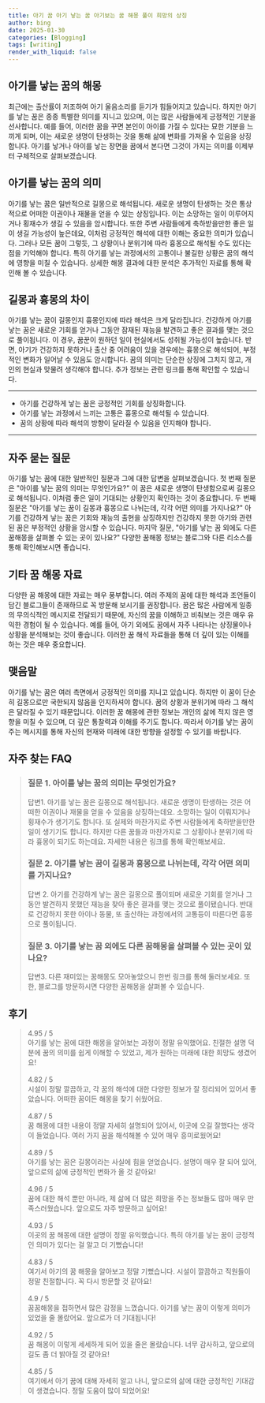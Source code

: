 ```yaml
---
title: 아기 꿈 아기 낳는 꿈 아기보는 꿈 해몽 풀이 희망의 상징
author: bing
date: 2025-01-30
categories: [Blogging]
tags: [writing]
render_with_liquid: false
---
```



<h2 id='아기를-낳는-꿈의-해몽'>아기를 낳는 꿈의 해몽</h2>

<p>최근에는 출산률이 저조하여 아기 울음소리를 듣기가 힘들어지고 있습니다. 하지만 아기를 낳는 꿈은 종종 특별한 의미를 지니고 있으며, 이는 많은 사람들에게 긍정적인 기분을 선사합니다. 예를 들어, 이러한 꿈을 꾸면 본인이 아이를 가질 수 있다는 묘한 기분을 느끼게 되며, 이는 새로운 생명이 탄생하는 것을 통해 삶에 변화를 가져올 수 있음을 상징합니다. 아기를 낳거나 아이를 낳는 장면을 꿈에서 본다면 그것이 가지는 의미를 이제부터 구체적으로 살펴보겠습니다.</p>

<h2 id='꿈의의미'>아기를 낳는 꿈의 의미</h2>

<p>아기를 낳는 꿈은 일반적으로 길몽으로 해석됩니다. 새로운 생명이 탄생하는 것은 통상적으로 어떠한 이권이나 재물을 얻을 수 있는 상징입니다. 이는 소망하는 일이 이루어지거나 횡재수가 생길 수 있음을 암시합니다. 또한 주변 사람들에게 축하받을만한 좋은 일이 생길 가능성이 높은데요, 이처럼 긍정적인 해석에 대한 이해는 중요한 의미가 있습니다. 그러나 모든 꿈이 그렇듯, 그 상황이나 분위기에 따라 흉몽으로 해석될 수도 있다는 점을 기억해야 합니다. 특히 아기를 낳는 과정에서의 고통이나 불길한 상황은 꿈의 해석에 영향을 미칠 수 있습니다. 상세한 해몽 결과에 대한 분석은 추가적인 자료를 통해 확인해 볼 수 있습니다.</p>

<h2 id='길몽과흉몽'>길몽과 흉몽의 차이</h2>

<p>아기를 낳는 꿈이 길몽인지 흉몽인지에 따라 해석은 크게 달라집니다. 건강하게 아기를 낳는 꿈은 새로운 기회를 얻거나 그동안 잠재된 재능을 발견하고 좋은 결과를 맺는 것으로 풀이됩니다. 이 경우, 꿈꾼이 원하던 일이 현실에서도 성취될 가능성이 높습니다. 반면, 아기가 건강하지 못하거나 출산 중 어려움이 있을 경우에는 흉몽으로 해석되어, 부정적인 변화가 일어날 수 있음도 암시합니다. 꿈의 의미는 단순한 상징에 그치지 않고, 개인의 현실과 맞물려 생각해야 합니다. 추가 정보는 관련 링크를 통해 확인할 수 있습니다.</p>

<hr />

<ul>
    <li>아기를 건강하게 낳는 꿈은 긍정적인 기회를 상징화합니다.</li>
    <li>아기를 낳는 과정에서 느끼는 고통은 흉몽으로 해석될 수 있습니다.</li>
    <li>꿈의 상황에 따라 해석의 방향이 달라질 수 있음을 인지해야 합니다.</li>
</ul>

<hr />

<h2 id='질문과답변'>자주 묻는 질문</h2>

<p>아기를 낳는 꿈에 대한 일반적인 질문과 그에 대한 답변을 살펴보겠습니다. 첫 번째 질문은 "아이를 낳는 꿈의 의미는 무엇인가요?" 이 꿈은 새로운 생명이 탄생함으로써 길몽으로 해석됩니다. 이처럼 좋은 일이 기대되는 상황인지 확인하는 것이 중요합니다. 두 번째 질문은 "아기를 낳는 꿈이 길몽과 흉몽으로 나뉘는데, 각각 어떤 의미를 가지나요?" 아기를 건강하게 낳는 꿈은 기회와 재능의 출현을 상징하지만 건강하지 못한 아기와 관련된 꿈은 부정적인 상황을 암시할 수 있습니다. 마지막 질문, "아기를 낳는 꿈 외에도 다른 꿈해몽을 살펴볼 수 있는 곳이 있나요?" 다양한 꿈해몽 정보는 블로그와 다른 리소스를 통해 확인해보시면 좋습니다.</p>

<h2 id='기타-꿈-해몽-자료'>기타 꿈 해몽 자료</h2>

<p>다양한 꿈 해몽에 대한 자료는 매우 풍부합니다. 여러 주제의 꿈에 대한 해석과 조언들이 담긴 블로그들이 존재하므로 꼭 방문해 보시기를 권장합니다. 꿈은 많은 사람에게 일종의 무의식적인 메시지로 전달되기 때문에, 자신의 꿈을 이해하고 비춰보는 것은 매우 유익한 경험이 될 수 있습니다. 예를 들어, 아기 외에도 꿈에서 자주 나타나는 상징물이나 상황을 분석해보는 것이 좋습니다. 이러한 꿈 해석 자료들을 통해 더 깊이 있는 이해를 하는 것은 매우 중요합니다.</p>

<h2 id='맺음말'>맺음말</h2>

<p>아기를 낳는 꿈은 여러 측면에서 긍정적인 의미를 지니고 있습니다. 하지만 이 꿈이 단순히 길몽으로만 국한되지 않음을 인지하셔야 합니다. 꿈의 상황과 분위기에 따라 그 해석은 달라질 수 있기 때문입니다. 이러한 꿈 해몽에 관한 정보는 개인의 삶에 적지 않은 영향을 미칠 수 있으며, 더 깊은 통찰력과 이해를 주기도 합니다. 따라서 아기를 낳는 꿈이 주는 메시지를 통해 자신의 현재와 미래에 대한 방향을 설정할 수 있기를 바랍니다.</p>


<h2 id='자주_찾는_FAQ'>자주 찾는 FAQ</h2>
<div itemscope="" itemtype="https://schema.org/FAQPage"> 
<blockquote> 
<div itemscope="" itemprop="mainEntity" itemtype="https://schema.org/Question"> 
<h3 itemprop="name">질문 1. 아이를 낳는 꿈의 의미는 무엇인가요?</h3> 
<div itemscope="" itemprop="acceptedAnswer" itemtype="https://schema.org/Answer"> 
<span itemprop="text"> 
<p>답변1. 아기를 낳는 꿈은 길몽으로 해석됩니다. 새로운 생명이 탄생하는 것은 어떠한 이권이나 재물을 얻을 수 있음을 상징하는데요. 소망하는 일이 이뤄지거나 횡재수가 생기기도 합니다. 또 실제와 마찬가지로 주변 사람들에게 축하받을만한 일이 생기기도 합니다. 하지만 다른 꿈들과 마찬가지로 그 상황이나 분위기에 따라 흉몽이 되기도 하는데요. 자세한 내용은 링크를 통해 확인해보세요.</p> 
</span> 
</div> 
</div> 

<div itemscope="" itemprop="mainEntity" itemtype="https://schema.org/Question"> 
<h3 itemprop="name">질문 2. 아기를 낳는 꿈이 길몽과 흉몽으로 나뉘는데, 각각 어떤 의미를 가지나요?</h3> 
<div itemscope="" itemprop="acceptedAnswer" itemtype="https://schema.org/Answer"> 
<span itemprop="text"> 
<p>답변 2. 아기를 건강하게 낳는 꿈은 길몽으로 풀이되며 새로운 기회를 얻거나 그동안 발견하지 못했던 재능을 찾아 좋은 결과를 맺는 것으로 풀이됐습니다. 반대로 건강하지 못한 아이나 동물, 또 출산하는 과정에서의 고통등이 따른다면 흉몽으로 풀이됩니다.</p> 
</span> 
</div> 
</div> 

<div itemscope="" itemprop="mainEntity" itemtype="https://schema.org/Question"> 
<h3 itemprop="name">질문 3. 아기를 낳는 꿈 외에도 다른 꿈해몽을 살펴볼 수 있는 곳이 있나요?</h3> 
<div itemscope="" itemprop="acceptedAnswer" itemtype="https://schema.org/Answer"> 
<span itemprop="text"> 
<p>답변3. 다른 재미있는 꿈해몽도 모아놓았으니 한번 링크를 통해 둘러보세요. 또한, 블로그를 방문하시면 다양한 꿈해몽을 살펴볼 수 있습니다.</p> 
</span> 
</div> 
</div> 
</blockquote> 
</div>
<h2 id='후기'>후기</h2>
<div itemscope itemtype="https://schema.org/Product">
  <blockquote>
  <div itemprop="review" itemscope itemtype="https://schema.org/Review">
      <div itemprop="reviewRating" itemscope itemtype="https://schema.org/Rating"> <span itemprop="ratingValue">4.95</span> / <span itemprop="bestRating">5</span> </div>
      <span itemprop="reviewBody">아기를 낳는 꿈에 대한 해몽을 알아보는 과정이 정말 유익했어요. 친절한 설명 덕분에 꿈의 의미를 쉽게 이해할 수 있었고, 제가 원하는 미래에 대한 희망도 생겼어요!</span>
  </div>
  <br>
  <div itemprop="review" itemscope itemtype="https://schema.org/Review">
      <div itemprop="reviewRating" itemscope itemtype="https://schema.org/Rating"> <span itemprop="ratingValue">4.82</span> / <span itemprop="bestRating">5</span> </div>
      <span itemprop="reviewBody">시설이 정말 깔끔하고, 각 꿈의 해석에 대한 다양한 정보가 잘 정리되어 있어서 좋았습니다. 어떠한 꿈이든 해몽을 찾기 쉬웠어요.</span>
  </div>
  <br>
  <div itemprop="review" itemscope itemtype="https://schema.org/Review">
      <div itemprop="reviewRating" itemscope itemtype="https://schema.org/Rating"> <span itemprop="ratingValue">4.87</span> / <span itemprop="bestRating">5</span> </div>
      <span itemprop="reviewBody">꿈 해몽에 대한 내용이 정말 자세히 설명되어 있어서, 이곳에 오길 잘했다는 생각이 들었습니다. 여러 가지 꿈을 해석해볼 수 있어 매우 흥미로웠어요!</span>
  </div>
  <br>
  <div itemprop="review" itemscope itemtype="https://schema.org/Review">
      <div itemprop="reviewRating" itemscope itemtype="https://schema.org/Rating"> <span itemprop="ratingValue">4.89</span> / <span itemprop="bestRating">5</span> </div>
      <span itemprop="reviewBody">아기를 낳는 꿈은 길몽이라는 사실에 힘을 얻었습니다. 설명이 매우 잘 되어 있어, 앞으로의 삶에 긍정적인 변화가 올 것 같아요!</span>
  </div>
  <br>
  <div itemprop="review" itemscope itemtype="https://schema.org/Review">
      <div itemprop="reviewRating" itemscope itemtype="https://schema.org/Rating"> <span itemprop="ratingValue">4.96</span> / <span itemprop="bestRating">5</span> </div>
      <span itemprop="reviewBody">꿈에 대한 해석 뿐만 아니라, 제 삶에 더 많은 희망을 주는 정보들도 많아 매우 만족스러웠습니다. 앞으로도 자주 방문하고 싶어요!</span>
  </div>
  <br>
  <div itemprop="review" itemscope itemtype="https://schema.org/Review">
      <div itemprop="reviewRating" itemscope itemtype="https://schema.org/Rating"> <span itemprop="ratingValue">4.93</span> / <span itemprop="bestRating">5</span> </div>
      <span itemprop="reviewBody">이곳의 꿈 해몽에 대한 설명이 정말 유익했습니다. 특히 아기를 낳는 꿈이 긍정적인 의미가 있다는 걸 알고 더 기뻤습니다!</span>
  </div>
  <br>
  <div itemprop="review" itemscope itemtype="https://schema.org/Review">
      <div itemprop="reviewRating" itemscope itemtype="https://schema.org/Rating"> <span itemprop="ratingValue">4.83</span> / <span itemprop="bestRating">5</span> </div>
      <span itemprop="reviewBody">여기서 아기의 꿈 해몽을 알아보고 정말 기뻤습니다. 시설이 깔끔하고 직원들이 정말 친절합니다. 꼭 다시 방문할 것 같아요!</span>
  </div>
  <br>
  <div itemprop="review" itemscope itemtype="https://schema.org/Review">
      <div itemprop="reviewRating" itemscope itemtype="https://schema.org/Rating"> <span itemprop="ratingValue">4.9</span> / <span itemprop="bestRating">5</span> </div>
      <span itemprop="reviewBody">꿈꿈해몽을 접하면서 많은 감정을 느꼈습니다. 아기를 낳는 꿈이 이렇게 의미가 있었을 줄 몰랐어요. 앞으로가 더 기대됩니다!</span>
  </div>
  <br>
  <div itemprop="review" itemscope itemtype="https://schema.org/Review">
      <div itemprop="reviewRating" itemscope itemtype="https://schema.org/Rating"> <span itemprop="ratingValue">4.92</span> / <span itemprop="bestRating">5</span> </div>
      <span itemprop="reviewBody">꿈 해몽이 이렇게 세세하게 되어 있을 줄은 몰랐습니다. 너무 감사하고, 앞으로의 길도 좀 더 밝아질 것 같아요!</span>
  </div>
  <br>
  <div itemprop="review" itemscope itemtype="https://schema.org/Review">
      <div itemprop="reviewRating" itemscope itemtype="https://schema.org/Rating"> <span itemprop="ratingValue">4.85</span> / <span itemprop="bestRating">5</span> </div>
      <span itemprop="reviewBody">여기에서 아기 꿈에 대해 자세히 알고 나니, 앞으로의 삶에 대한 긍정적인 기대감이 생겼습니다. 정말 도움이 많이 되었어요!</span>
  </div>
  </blockquote>
</div>
